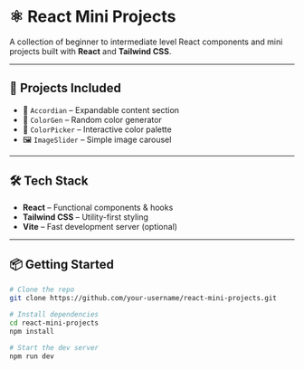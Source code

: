 # ⚛️ React Mini Projects

A collection of beginner to intermediate level React components and mini projects built with **React** and **Tailwind CSS**.

---

## 📁 Projects Included

- 📂 `Accordian` – Expandable content section  
- 🎨 `ColorGen` – Random color generator  
- 🎯 `ColorPicker` – Interactive color palette  
- 🖼 `ImageSlider` – Simple image carousel  
<!-- - ⭐ `StarRating` – Clickable star rating UI   -->
<!-- - ⏱ `StopWatch` – Start/pause/reset timer   -->
<!-- - 🌳 `Tree View` – Collapsible file/folder structure    -->
<!-- 🔗 `TreeLink` – Tree layout with navigation links   -->

---

## 🛠 Tech Stack

- **React** – Functional components & hooks  
- **Tailwind CSS** – Utility-first styling  
- **Vite** – Fast development server (optional)  

---

## 📦 Getting Started

```bash
# Clone the repo
git clone https://github.com/your-username/react-mini-projects.git

# Install dependencies
cd react-mini-projects
npm install

# Start the dev server
npm run dev
